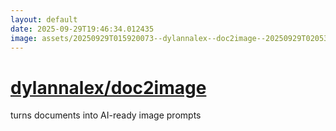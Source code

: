 ```yaml
---
layout: default
date: 2025-09-29T19:46:34.012435
image: assets/20250929T015920073--dylannalex--doc2image--20250929T020530497--cropped.png
---
```


# [dylannalex/doc2image](https://github.com/dylannalex/doc2image)

turns documents into AI-ready image prompts
